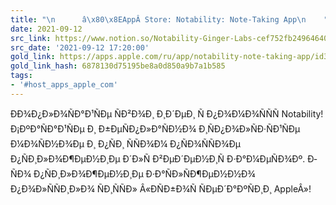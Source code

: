 ```yaml
---
title: "\n      â\x80\x8EAppÂ Store: Notability: Note-Taking App\n    "
date: 2021-09-12
src_link: https://www.notion.so/Notability-Ginger-Labs-cef752fb24964640a17212f3c4a1863c
src_date: '2021-09-12 17:20:00'
gold_link: https://apps.apple.com/ru/app/notability-note-taking-app/id360593530
gold_link_hash: 6878130d75195be8a0d850a9b7a1b585
tags:
- '#host_apps_apple_com'
---
```


ÐÐ¾Ð¿Ð»Ð¾ÑÐ°Ð¹ÑÐµ ÑÐ²Ð¾Ð¸ Ð¸Ð´ÐµÐ¸ Ñ Ð¿Ð¾Ð¼Ð¾ÑÑÑ Notability! Ð¡ÐºÐ°ÑÐ°Ð¹ÑÐµ Ð¸ Ð±ÐµÑÐ¿Ð»Ð°ÑÐ½Ð¾ Ð¸ÑÐ¿Ð¾Ð»ÑÐ·ÑÐ¹ÑÐµ Ð¼Ð¾ÑÐ½Ð¾Ðµ Ð¸ Ð¿ÑÐ¸ ÑÑÐ¾Ð¼ Ð¿ÑÐ¾ÑÑÐ¾Ðµ Ð¿ÑÐ¸Ð»Ð¾Ð¶ÐµÐ½Ð¸Ðµ Ð´Ð»Ñ Ð²ÐµÐ´ÐµÐ½Ð¸Ñ Ð·Ð°Ð¼ÐµÑÐ¾Ðº. Ð­ÑÐ¾ Ð¿ÑÐ¸Ð»Ð¾Ð¶ÐµÐ½Ð¸Ðµ Ð·Ð°ÑÐ»ÑÐ¶ÐµÐ½Ð½Ð¾ Ð¿Ð¾Ð»ÑÑÐ¸Ð»Ð¾ ÑÐ¸ÑÑÐ» Â«ÐÑÐ±Ð¾Ñ ÑÐµÐ´Ð°ÐºÑÐ¸Ð¸ AppleÂ»!